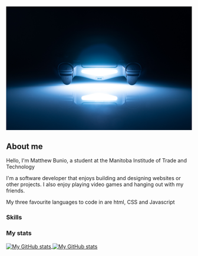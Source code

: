 ![Playstation](assets/Play.jpg "Playstation")

## About me

Hello, I'm Matthew Bunio, a student at the Manitoba Institude of Trade and Technology

I'm a software developer that enjoys building and designing websites or other projects. I also enjoy playing video games and hanging out with my friends.

My three favourite languages to code in are html, CSS and Javascript

### Skills



### My stats

<a href="https://github.com/Matthew-Bunio">
  <img height="205px" align="center" src="https://github-readme-stats.vercel.app/api?username=Matthew-Bunio&theme=vue&show_icons=true" alt="My GitHub stats" />
</a>
<a href="https://github.com/Matthew-Bunio">
  <img align="center" src="https://github-readme-stats.vercel.app/api/top-langs/?username=Matthew-Bunio&theme=vue&hide=Ruby&show_icons=true&langs_count=3" alt="My 
  GitHub stats"/>
</a>